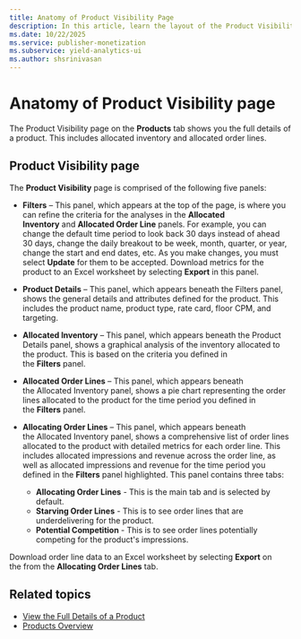 ```yaml
---
title: Anatomy of Product Visibility Page
description: In this article, learn the layout of the Product Visibility page.
ms.date: 10/22/2025
ms.service: publisher-monetization
ms.subservice: yield-analytics-ui
ms.author: shsrinivasan
---
```


# Anatomy of Product Visibility page

The Product Visibility page on the **Products** tab shows you the full details of a product. This includes allocated inventory and allocated order lines.

## Product Visibility page

The **Product Visibility** page is comprised of the following five panels:

- **Filters** – This panel, which appears at the top of the page, is where you can refine the criteria for the analyses in the **Allocated Inventory** and **Allocated Order Line** panels. For example, you can change the default time period to look back 30 days instead of ahead 30 days, change the daily breakout to be week, month, quarter, or year, change the start and end dates, etc. As you make changes, you must select **Update** for them to be accepted. Download metrics for the product to an Excel worksheet by selecting **Export** in this panel.  

- **Product Details** – This panel, which appears beneath the Filters panel, shows the general details and attributes defined for the product. This includes the product name, product type, rate card, floor CPM, and targeting.  

- **Allocated Inventory** – This panel, which appears beneath the Product Details panel, shows a graphical analysis of the inventory allocated to the product. This is based on the criteria you defined in the **Filters** panel.

- **Allocated Order Lines** – This panel, which appears beneath the Allocated Inventory panel, shows a pie chart representing the order lines allocated to the product for the time period you defined in the **Filters** panel.  

- **Allocating Order Lines** – This panel, which appears beneath the Allocated Inventory panel, shows a comprehensive list of order lines allocated to the product with detailed metrics for each order line. This includes allocated impressions and revenue across the order line, as well as allocated impressions and revenue for the time period you defined in the **Filters** panel highlighted. This panel contains three tabs:
  - **Allocating Order Lines** - This is the main tab and is selected by default.
  - **Starving Order Lines** - This is to see order lines that are underdelivering for the product.
  - **Potential Competition** - This is to see order lines potentially competing for the product's impressions.

Download order line data to an Excel worksheet by selecting **Export** on the from the **Allocating Order Lines** tab.

## Related topics

- [View the Full Details of a Product](view-the-full-details-of-a-product.md)
- [Products Overview](products-overview.md)
